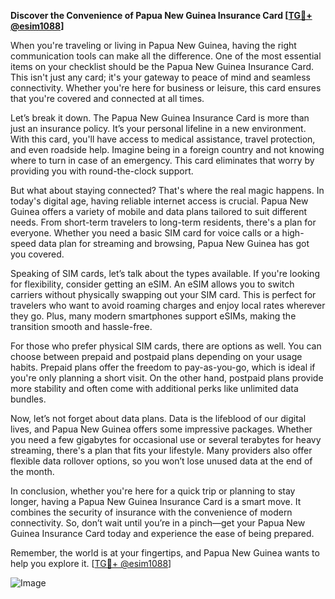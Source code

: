 **Discover the Convenience of Papua New Guinea Insurance Card [[TG💪+ @esim1088](https://t.me/s/esim1088)]**

When you're traveling or living in Papua New Guinea, having the right communication tools can make all the difference. One of the most essential items on your checklist should be the Papua New Guinea Insurance Card. This isn't just any card; it's your gateway to peace of mind and seamless connectivity. Whether you're here for business or leisure, this card ensures that you're covered and connected at all times.

Let’s break it down. The Papua New Guinea Insurance Card is more than just an insurance policy. It’s your personal lifeline in a new environment. With this card, you'll have access to medical assistance, travel protection, and even roadside help. Imagine being in a foreign country and not knowing where to turn in case of an emergency. This card eliminates that worry by providing you with round-the-clock support.

But what about staying connected? That's where the real magic happens. In today's digital age, having reliable internet access is crucial. Papua New Guinea offers a variety of mobile and data plans tailored to suit different needs. From short-term travelers to long-term residents, there's a plan for everyone. Whether you need a basic SIM card for voice calls or a high-speed data plan for streaming and browsing, Papua New Guinea has got you covered.

Speaking of SIM cards, let’s talk about the types available. If you're looking for flexibility, consider getting an eSIM. An eSIM allows you to switch carriers without physically swapping out your SIM card. This is perfect for travelers who want to avoid roaming charges and enjoy local rates wherever they go. Plus, many modern smartphones support eSIMs, making the transition smooth and hassle-free.

For those who prefer physical SIM cards, there are options as well. You can choose between prepaid and postpaid plans depending on your usage habits. Prepaid plans offer the freedom to pay-as-you-go, which is ideal if you're only planning a short visit. On the other hand, postpaid plans provide more stability and often come with additional perks like unlimited data bundles.

Now, let’s not forget about data plans. Data is the lifeblood of our digital lives, and Papua New Guinea offers some impressive packages. Whether you need a few gigabytes for occasional use or several terabytes for heavy streaming, there's a plan that fits your lifestyle. Many providers also offer flexible data rollover options, so you won’t lose unused data at the end of the month.

In conclusion, whether you're here for a quick trip or planning to stay longer, having a Papua New Guinea Insurance Card is a smart move. It combines the security of insurance with the convenience of modern connectivity. So, don’t wait until you’re in a pinch—get your Papua New Guinea Insurance Card today and experience the ease of being prepared.

Remember, the world is at your fingertips, and Papua New Guinea wants to help you explore it. [[TG💪+ @esim1088](https://t.me/s/esim1088)]  

![Image](https://i.postimg.cc/Y0z9fWf4/image.png)